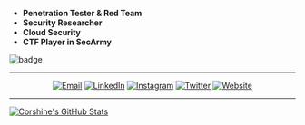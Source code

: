 - **Penetration Tester & Red Team**
- **Security Researcher**
- **Cloud Security**
- **CTF Player in SecArmy**

![badge](https://www.hackthebox.eu/badge/image/122977)

******

<p align="center">
<a href="mailto:corshinesec@keemail.me"><img alt="Email" src="https://img.shields.io/badge/Email-corshinesec@keemail.me-blue?style=flat-square&logo=gmail"></a>
<a href="https://www.linkedin.com/in/b57740181/"><img alt="LinkedIn" src="https://img.shields.io/badge/LinkedIn-Radivan-blue?style=flat-square&logo=linkedin"></a>
<a href="https://www.instagram.com/corshine_/"><img alt="Instagram" src="https://img.shields.io/badge/Instagram-corshine__-blue?style=flat-square&logo=instagram"></a>
<a href="https://www.twitter.com/corshine_/"><img alt="Twitter" src="https://img.shields.io/badge/Twitter-corshine__-blue?style=flat-square&logo=twitter"></a>
<a href="https://www.corshinecorshine.github.io/"><img alt="Website" src="https://img.shields.io/badge/Website-corshinecorshine.github.io-blue?style=flat-square&logo=google-chrome"></a>

******

[![Corshine's GitHub Stats](https://github-readme-stats.vercel.app/api?username=corshinecorshine&show_icons=true&theme=buefy)](https://github.com/corshinecorshine)

